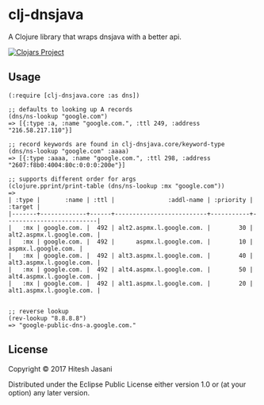 # clj-dnsjava

A Clojure library that wraps dnsjava with a better api.

[![Clojars Project](https://img.shields.io/clojars/v/org.jasani/clj-dnsjava.svg)](https://clojars.org/org.jasani/clj-dnsjava)


## Usage


```
(:require [clj-dnsjava.core :as dns])

;; defaults to looking up A records
(dns/ns-lookup "google.com")
=> [{:type :a, :name "google.com.", :ttl 249, :address "216.58.217.110"}]

;; record keywords are found in clj-dnsjava.core/keyword-type
(dns/ns-lookup "google.com" :aaaa)
=> [{:type :aaaa, :name "google.com.", :ttl 298, :address "2607:f8b0:4004:80c:0:0:0:200e"}]

;; supports different order for args
(clojure.pprint/print-table (dns/ns-lookup :mx "google.com"))
=>
| :type |       :name | :ttl |               :addl-name | :priority |                  :target |
|-------+-------------+------+--------------------------+-----------+--------------------------|
|   :mx | google.com. |  492 | alt2.aspmx.l.google.com. |        30 | alt2.aspmx.l.google.com. |
|   :mx | google.com. |  492 |      aspmx.l.google.com. |        10 |      aspmx.l.google.com. |
|   :mx | google.com. |  492 | alt3.aspmx.l.google.com. |        40 | alt3.aspmx.l.google.com. |
|   :mx | google.com. |  492 | alt4.aspmx.l.google.com. |        50 | alt4.aspmx.l.google.com. |
|   :mx | google.com. |  492 | alt1.aspmx.l.google.com. |        20 | alt1.aspmx.l.google.com. |


;; reverse lookup
(rev-lookup "8.8.8.8")
=> "google-public-dns-a.google.com."
```

## License

Copyright © 2017 Hitesh Jasani

Distributed under the Eclipse Public License either version 1.0 or (at
your option) any later version.
